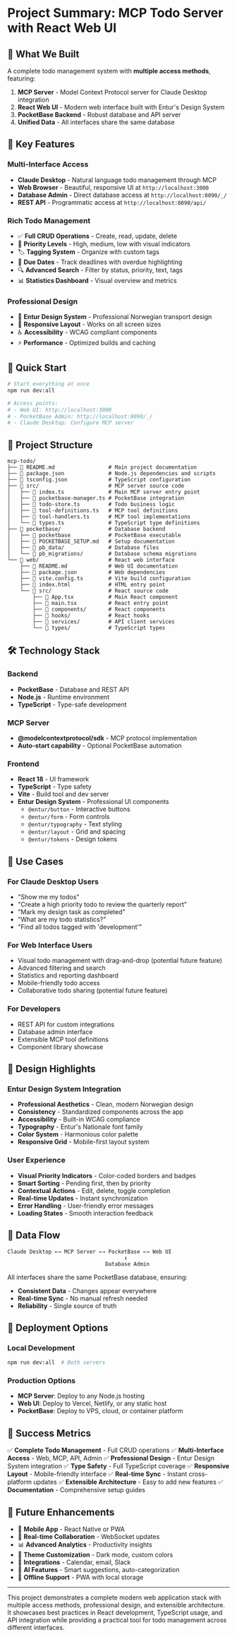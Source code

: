 # Project Summary: MCP Todo Server with React Web UI

## 🎯 What We Built

A complete todo management system with **multiple access methods**, featuring:

1. **MCP Server** - Model Context Protocol server for Claude Desktop integration
2. **React Web UI** - Modern web interface built with Entur's Design System
3. **PocketBase Backend** - Robust database and API server
4. **Unified Data** - All interfaces share the same database

## 🌟 Key Features

### Multi-Interface Access

- **Claude Desktop** - Natural language todo management through MCP
- **Web Browser** - Beautiful, responsive UI at `http://localhost:3000`
- **Database Admin** - Direct database access at `http://localhost:8090/_/`
- **REST API** - Programmatic access at `http://localhost:8090/api/`

### Rich Todo Management

- ✅ **Full CRUD Operations** - Create, read, update, delete
- 🎯 **Priority Levels** - High, medium, low with visual indicators
- 🏷️ **Tagging System** - Organize with custom tags
- 📅 **Due Dates** - Track deadlines with overdue highlighting
- 🔍 **Advanced Search** - Filter by status, priority, text, tags
- 📊 **Statistics Dashboard** - Visual overview and metrics

### Professional Design

- 🎨 **Entur Design System** - Professional Norwegian transport design
- 📱 **Responsive Layout** - Works on all screen sizes
- ♿ **Accessibility** - WCAG compliant components
- ⚡ **Performance** - Optimized builds and caching

## 🚀 Quick Start

```bash
# Start everything at once
npm run dev:all

# Access points:
# - Web UI: http://localhost:3000
# - PocketBase Admin: http://localhost:8090/_/
# - Claude Desktop: Configure MCP server
```

## 📁 Project Structure

```
mcp-todo/
├── 📄 README.md                 # Main project documentation
├── 📄 package.json              # Node.js dependencies and scripts
├── 📄 tsconfig.json             # TypeScript configuration
├── 📁 src/                      # MCP server source code
│   ├── 📄 index.ts              # Main MCP server entry point
│   ├── 📄 pocketbase-manager.ts # PocketBase integration
│   ├── 📄 todo-store.ts         # Todo business logic
│   ├── 📄 tool-definitions.ts   # MCP tool definitions
│   ├── 📄 tool-handlers.ts      # MCP tool implementations
│   └── 📄 types.ts              # TypeScript type definitions
├── 📁 pocketbase/               # Database backend
│   ├── 📄 pocketbase            # PocketBase executable
│   ├── 📄 POCKETBASE_SETUP.md   # Setup documentation
│   ├── 📁 pb_data/              # Database files
│   └── 📁 pb_migrations/        # Database schema migrations
└── 📁 web/                      # React web interface
    ├── 📄 README.md             # Web UI documentation
    ├── 📄 package.json          # Web dependencies
    ├── 📄 vite.config.ts        # Vite build configuration
    ├── 📄 index.html            # HTML entry point
    └── 📁 src/                  # React source code
        ├── 📄 App.tsx           # Main React component
        ├── 📄 main.tsx          # React entry point
        ├── 📁 components/       # React components
        ├── 📁 hooks/            # React hooks
        ├── 📁 services/         # API client services
        └── 📁 types/            # TypeScript types
```

## 🛠️ Technology Stack

### Backend

- **PocketBase** - Database and REST API
- **Node.js** - Runtime environment
- **TypeScript** - Type-safe development

### MCP Server

- **@modelcontextprotocol/sdk** - MCP protocol implementation
- **Auto-start capability** - Optional PocketBase automation

### Frontend

- **React 18** - UI framework
- **TypeScript** - Type safety
- **Vite** - Build tool and dev server
- **Entur Design System** - Professional UI components
  - `@entur/button` - Interactive buttons
  - `@entur/form` - Form controls
  - `@entur/typography` - Text styling
  - `@entur/layout` - Grid and spacing
  - `@entur/tokens` - Design tokens

## 🎯 Use Cases

### For Claude Desktop Users

- "Show me my todos"
- "Create a high priority todo to review the quarterly report"
- "Mark my design task as completed"
- "What are my todo statistics?"
- "Find all todos tagged with 'development'"

### For Web Interface Users

- Visual todo management with drag-and-drop (potential future feature)
- Advanced filtering and search
- Statistics and reporting dashboard
- Mobile-friendly todo access
- Collaborative todo sharing (potential future feature)

### For Developers

- REST API for custom integrations
- Database admin interface
- Extensible MCP tool definitions
- Component library showcase

## 🌟 Design Highlights

### Entur Design System Integration

- **Professional Aesthetics** - Clean, modern Norwegian design
- **Consistency** - Standardized components across the app
- **Accessibility** - Built-in WCAG compliance
- **Typography** - Entur's Nationale font family
- **Color System** - Harmonious color palette
- **Responsive Grid** - Mobile-first layout system

### User Experience

- **Visual Priority Indicators** - Color-coded borders and badges
- **Smart Sorting** - Pending first, then by priority
- **Contextual Actions** - Edit, delete, toggle completion
- **Real-time Updates** - Instant synchronization
- **Error Handling** - User-friendly error messages
- **Loading States** - Smooth interaction feedback

## 🔄 Data Flow

```
Claude Desktop ←→ MCP Server ←→ PocketBase ←→ Web UI
                                     ↕
                               Database Admin
```

All interfaces share the same PocketBase database, ensuring:

- **Consistent Data** - Changes appear everywhere
- **Real-time Sync** - No manual refresh needed
- **Reliability** - Single source of truth

## 🚀 Deployment Options

### Local Development

```bash
npm run dev:all  # Both servers
```

### Production Options

- **MCP Server**: Deploy to any Node.js hosting
- **Web UI**: Deploy to Vercel, Netlify, or any static host
- **PocketBase**: Deploy to VPS, cloud, or container platform

## 🎉 Success Metrics

✅ **Complete Todo Management** - Full CRUD operations
✅ **Multi-Interface Access** - Web, MCP, API, Admin
✅ **Professional Design** - Entur Design System integration
✅ **Type Safety** - Full TypeScript coverage
✅ **Responsive Layout** - Mobile-friendly interface
✅ **Real-time Sync** - Instant cross-platform updates
✅ **Extensible Architecture** - Easy to add new features
✅ **Documentation** - Comprehensive setup guides

## 🔮 Future Enhancements

- 📱 **Mobile App** - React Native or PWA
- 🔄 **Real-time Collaboration** - WebSocket updates
- 📊 **Advanced Analytics** - Productivity insights
- 🎨 **Theme Customization** - Dark mode, custom colors
- 🔗 **Integrations** - Calendar, email, Slack
- 🧠 **AI Features** - Smart suggestions, auto-categorization
- 📱 **Offline Support** - PWA with local storage

---

This project demonstrates a complete modern web application stack with multiple access methods, professional design, and extensible architecture. It showcases best practices in React development, TypeScript usage, and API integration while providing a practical tool for todo management across different interfaces.
